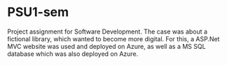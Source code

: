 # PSU1-sem
Project assignment for Software Development.
The case was about a fictional library, which wanted to become more digital.
For this,  a ASP.Net MVC website was used and deployed on Azure, as well as a MS SQL database which was also deployed on Azure.
